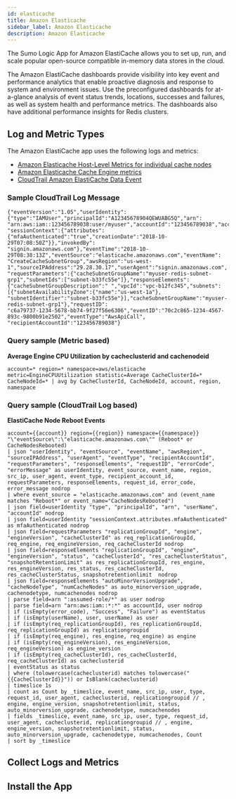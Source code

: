 ```yaml
---
id: elasticache
title: Amazon Elasticache
sidebar_label: Amazon Elasticache
description: Amazon Elasticache
---
```


The Sumo Logic App for Amazon ElastiCache allows you to set up, run, and scale popular open-source compatible in-memory data stores in the cloud.

The Amazon ElastiCache dashboards provide visibility into key event and performance analytics that enable proactive diagnosis and response to system and environment issues. Use the preconfigured dashboards for at-a-glance analysis of event status trends, locations, successes and failures, as well as system health and performance metrics. The dashboards also have additional performance insights for Redis clusters.


## Log and Metric Types  
The Amazon ElastiCache app uses the following logs and metrics:


* [Amazon Elasticache Host-Level Metrics for individual cache nodes](https://docs.aws.amazon.com/AmazonElastiCache/latest/red-ug/CacheMetrics.HostLevel.html)
* [Amazon Elasticache Cache Engine metrics](https://docs.aws.amazon.com/AmazonElastiCache/latest/red-ug/CacheMetrics.Redis.html)
* [CloudTrail Amazon ElastiCache Data Event](https://docs.aws.amazon.com/AmazonElastiCache/latest/mem-ug/logging-using-cloudtrail.html)


### Sample CloudTrail Log Message

```
{"eventVersion":"1.05","userIdentity":{"type":"IAMUser","principalId":"A12345678904QEWUABG5Q","arn":
"arn:aws:iam::123456789038:user/myuser","accountId":"123456789038","accessKeyId":"A1234567890FHCUQYQRM","userName":"myuser",
"sessionContext":{"attributes":{"mfaAuthenticated":"true","creationDate":"2018-10-29T07:08:50Z"}},"invokedBy":
"signin.amazonaws.com"},"eventTime":"2018-10-29T08:38:13Z","eventSource":"elasticache.amazonaws.com","eventName":
"CreateCacheSubnetGroup","awsRegion":"us-west-1","sourceIPAddress":"29.28.30.17","userAgent":"signin.amazonaws.com",
"requestParameters":{"cacheSubnetGroupName":"myuser-redis-subnet-grp1","subnetIds":["subnet-b33fc55e"]},"responseElements":
{"cacheSubnetGroupDescription":" ","vpcId":"vpc-b12fc345","subnets":[{"subnetAvailabilityZone":{"name":"us-west-1a"},
"subnetIdentifier":"subnet-b33fc55e"}],"cacheSubnetGroupName":"myuser-redis-subnet-grp1"},"requestID":
"c6a79737-1234-5678-bb74-9f27f56e6306","eventID":"70c2c865-1234-4567-893c-9800b91e2502","eventType":"AwsApiCall",
"recipientAccountId":"123456789038"}
```



### Query sample (Metric based)

**Average Engine CPU Utilization by cacheclusterid and cachenodeid**


```
account=* region=* namespace=aws/elasticache metric=EngineCPUUtilization statistic=Average CacheClusterId=* CacheNodeId=* | avg by CacheClusterId, CacheNodeId, account, region, namespace
```



### Query sample (CloudTrail Log based)

**ElastiCache Node Reboot Events**


```
account={{account}} region={{region}} namespace={{namespace}} "\"eventSource\":\"elasticache.amazonaws.com\"" (Reboot* or CacheNodesRebooted)
| json "userIdentity", "eventSource", "eventName", "awsRegion", "sourceIPAddress", "userAgent", "eventType", "recipientAccountId", "requestParameters", "responseElements", "requestID", "errorCode", "errorMessage" as userIdentity, event_source, event_name, region, src_ip, user_agent, event_type, recipient_account_id, requestParameters, responseElements, request_id, error_code, error_message nodrop
| where event_source = "elasticache.amazonaws.com" and (event_name matches "Reboot*" or event_name="CacheNodesRebooted")
| json field=userIdentity "type", "principalId", "arn", "userName", "accountId" nodrop
| json field=userIdentity "sessionContext.attributes.mfaAuthenticated" as mfaAuthenticated nodrop
| json field=requestParameters "replicationGroupId", "engine", "engineVersion", "cacheClusterId" as req_replicationGroupId, req_engine, req_engineVersion, req_cacheClusterId nodrop
| json field=responseElements "replicationGroupId", "engine", "engineVersion", "status", "cacheClusterId", "res_cacheClusterStatus", "snapshotRetentionLimit" as res_replicationGroupId, res_engine, res_engineVersion, res_status, res_cacheClusterId, res_cacheClusterStatus, snapshotretentionlimit  nodrop
| json field=responseElements "autoMinorVersionUpgrade", "cacheNodeType", "numCacheNodes" as auto_minorversion_upgrade, cachenodetype, numcachenodes nodrop
| parse field=arn ":assumed-role/*" as user nodrop  
| parse field=arn "arn:aws:iam::*:*" as accountId, user nodrop
| if (isEmpty(error_code), "Success", "Failure") as eventStatus
| if (isEmpty(userName), user, userName) as user
| if (isEmpty(req_replicationGroupId), res_replicationGroupId, req_replicationGroupId) as replicationgroupid
| if (isEmpty(req_engine), res_engine, req_engine) as engine
| if (isEmpty(req_engineVersion), res_engineVersion, req_engineVersion) as engine_version
| if (isEmpty(req_cacheClusterId), res_cacheClusterId, req_cacheClusterId) as cacheclusterid
| eventStatus as status
| where (tolowercase(cacheclusterid) matches tolowercase("{{CacheClusterId}}")) or IsBlank(cacheclusterid)
| timeslice 1s
| count as Count by _timeslice, event_name, src_ip, user, type, request_id, user_agent, cacheclusterid, replicationgroupid // , engine, engine_version, snapshotretentionlimit, status, auto_minorversion_upgrade, cachenodetype, numcachenodes
| fields _timeslice, event_name, src_ip, user, type, request_id, user_agent, cacheclusterid, replicationgroupid // , engine, engine_version, snapshotretentionlimit, status, auto_minorversion_upgrade, cachenodetype, numcachenodes, Count
| sort by _timeslice
```

## Collect Logs and Metrics

## Install the App
